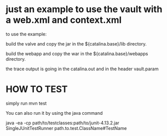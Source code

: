 # just an example to use the vault with a web.xml and context.xml
to use the example:

build the valve and copy the jar in the ${catalina.base}/lib directory.

build the webapp and copy the war in the ${catalina.base}/webapps directory.

the trace output is going in the catalina.out and in the header vault.param

# HOW TO TEST
simply run mvn test

You can also run it by using the java command

java -ea -cp path/to/testclasses:path/to/junit-4.13.2.jar SingleJUnitTestRunner
path.to.test.ClassName#TestName
